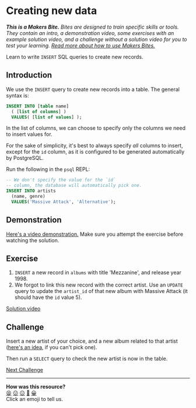# Creating new data

_**This is a Makers Bite.** Bites are designed to train specific skills or
tools. They contain an intro, a demonstration video, some exercises with an
example solution video, and a challenge without a solution video for you to test
your learning. [Read more about how to use Makers
Bites.](https://github.com/makersacademy/course/blob/main/labels/bites.md)_

Learn to write `INSERT` SQL queries to create new records.

## Introduction

We use the `INSERT` query to create new records into a table. The general syntax is:

```sql
INSERT INTO [table name]
  ( [list of columns] )
  VALUES( [list of values] );
```

In the list of columns, we can choose to specify only the columns we need to insert values for.

For the sake of simplicity, it's best to always specify _all_ columns to insert, except for the `id` column, as it is configured to be generated automatically by PostgreSQL.

Run the following in the `psql` REPL:
```sql
-- We don't specify the value for the `id`
-- column, the database will automatically pick one.
INSERT INTO artists 
  (name, genre)
  VALUES('Massive Attack', 'Alternative');
```

## Demonstration

[Here's a video demonstration.](https://www.youtube.com/watch?v=9wT1FVQbPZw&t=2218s) Make sure you attempt the exercise before watching the solution.

## Exercise

1. `INSERT` a new record in `albums` with title 'Mezzanine', and release year 1998.
2. We forgot to link this new record with the correct artist. Use an `UPDATE` query to update the `artist_id` of that new album with Massive Attack (it should have the `id` value 5).

[Solution video](https://www.youtube.com/watch?v=9wT1FVQbPZw&t=2385s)

## Challenge

Insert a new artist of your choice, and a new album related to that artist ([here's an idea](https://en.wikipedia.org/wiki/OK_Computer), if you can't pick one).

Then run a `SELECT` query to check the new artist is now in the table.

[Next Challenge](06_using_table_plus.md)

<!-- BEGIN GENERATED SECTION DO NOT EDIT -->

---

**How was this resource?**  
[😫](https://airtable.com/shrUJ3t7KLMqVRFKR?prefill_Repository=makersacademy%2Fdatabases-in-python&prefill_File=sql_bites%2F05_creating_new_data.md&prefill_Sentiment=😫) [😕](https://airtable.com/shrUJ3t7KLMqVRFKR?prefill_Repository=makersacademy%2Fdatabases-in-python&prefill_File=sql_bites%2F05_creating_new_data.md&prefill_Sentiment=😕) [😐](https://airtable.com/shrUJ3t7KLMqVRFKR?prefill_Repository=makersacademy%2Fdatabases-in-python&prefill_File=sql_bites%2F05_creating_new_data.md&prefill_Sentiment=😐) [🙂](https://airtable.com/shrUJ3t7KLMqVRFKR?prefill_Repository=makersacademy%2Fdatabases-in-python&prefill_File=sql_bites%2F05_creating_new_data.md&prefill_Sentiment=🙂) [😀](https://airtable.com/shrUJ3t7KLMqVRFKR?prefill_Repository=makersacademy%2Fdatabases-in-python&prefill_File=sql_bites%2F05_creating_new_data.md&prefill_Sentiment=😀)  
Click an emoji to tell us.

<!-- END GENERATED SECTION DO NOT EDIT -->

